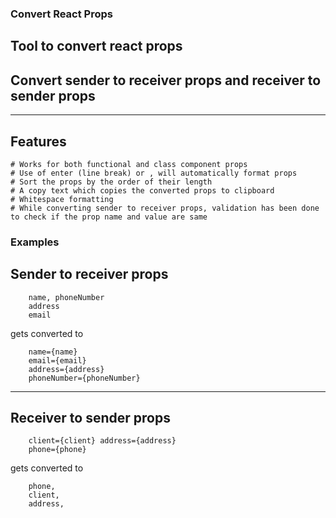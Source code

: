 ### Convert React Props

## Tool to convert react props

## Convert sender to receiver props and receiver to sender props

<hr/>

## Features

    # Works for both functional and class component props
    # Use of enter (line break) or , will automatically format props
    # Sort the props by the order of their length
    # A copy text which copies the converted props to clipboard
    # Whitespace formatting
    # While converting sender to receiver props, validation has been done to check if the prop name and value are same

### Examples

## Sender to receiver props

```
    name, phoneNumber
    address
    email
```

gets converted to

```
    name={name}
    email={email}
    address={address}
    phoneNumber={phoneNumber}
```

<hr />

## Receiver to sender props

```
    client={client} address={address}
    phone={phone}
```

gets converted to

```
    phone,
    client,
    address,
```
